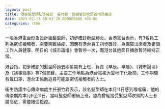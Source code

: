 ```yaml
---
layout: post
title: 港台髮型師初步確診　張竹君：曾接受其吹頭者均須檢疫
date: 2021-02-13 18:02:28.000000000 +08:00
categories: rthk
---
```


一名香港電台形象設計組髮型師，初步確診新型肺炎。香港電台表示，有3名員工列為密切接觸者，需要隔離檢疫，因應有港台員工初步確診，為保障出席者及相關工作人員健康，明日的《城市論壇》會暫停一次，而港台其他節目播放暫時維持正常。

港台指，初步確診的髮型師過去兩星期有上班，負責《早辰。早晨》、《城市論壇》及《議事論事》等7個節目，主要工作地點為港台電視大廈地下化妝間，工作期間有戴口罩，港台正協助追尋可能屬密切接觸者的人士。

衞生防護中心傳染病處主任張竹君表示，該名髮型師在本月11日感到喉嚨痛，他的傳染期為本月9至11日，當時髮型師繼續上班，認為曾經接受髮型師吹頭的人士都屬高危，需要接受檢疫。
